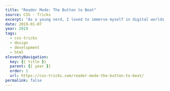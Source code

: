 ```yaml
---
title: "Reader Mode: The Button to Beat"
source: CSS - Tricks
excerpt: "As a young nerd, I loved to immerse myself in digital worlds, learning the ins and outs of the rules someone else had created for me (intentionally or not). But the older and crankier I get, the more I find myself losing patience when navigating these 'delightful' experiences"
date: 2019-01-07
year: 2019
tags:
  - css-tricks
  - design
  - development
  - html
eleventyNavigation:
  key: {{ title }}
  parent: {{ year }}
  order: 1
  url: https://css-tricks.com/reader-mode-the-button-to-beat/
permalink: false
---
```

